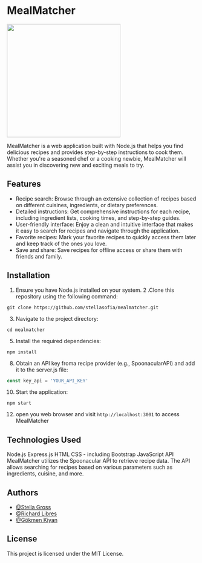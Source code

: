 # MealMatcher

<img src="https://github.com/stellasofia/MealMatcher/assets/114345541/30ea7eff-9add-457f-ae0b-53d3cdf7e1e0" width="300">

MealMatcher is a web application built with Node.js that helps you find delicious recipes and provides step-by-step instructions to cook them. 
Whether you're a seasoned chef or a cooking newbie, MealMatcher will assist you in discovering new and exciting meals to try.

## Features
- Recipe search: Browse through an extensive collection of recipes based on different cuisines, ingredients, or dietary preferences.
- Detailed instructions: Get comprehensive instructions for each recipe, including ingredient lists, cooking times, and step-by-step guides.
- User-friendly interface: Enjoy a clean and intuitive interface that makes it easy to search for recipes and navigate through the application.
- Favorite recipes: Mark your favorite recipes to quickly access them later and keep track of the ones you love.
- Save and share: Save recipes for offline access or share them with friends and family.

## Installation

1. Ensure you have Node.js installed on your system.
2 .Clone this repository using the following command:
```git
git clone https://github.com/stellasofia/mealmatcher.git
```

3. Navigate to the project directory:
```git
cd mealmatcher
```

5. Install the required dependencies:
```npm
npm install
```

8. Obtain an API key froma  recipe provider (e.g., SpoonacularAPI) and add it to the server.js file:
```javascript
const key_api = 'YOUR_API_KEY'
```

10. Start the application:
```npm
npm start
```

12. open you web browser and visit `http://localhost:3001` to access MealMatcher

## Technologies Used
Node.js
Express.js
HTML
CSS - including Bootstrap
JavaScript
API
MealMatcher utilizes the Spoonacular API to retrieve recipe data. The API allows searching for recipes based on various parameters such as ingredients, cuisine, and more.

## Authors

- [@Stella Gross](https://github.com/stellasofia)
- [@Richard Libres](https://github.com/bjugoy)
- [@Gökmen Kiyan](https://github.com/GoekmenKiyan)


## License
This project is licensed under the MIT License.
